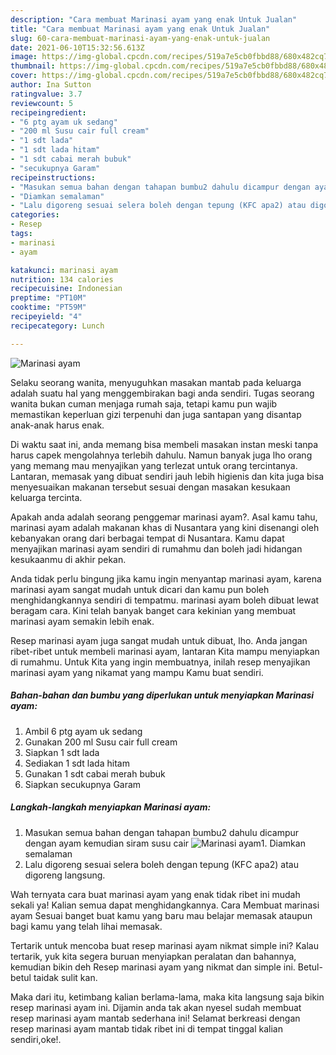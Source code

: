 ```yaml
---
description: "Cara membuat Marinasi ayam yang enak Untuk Jualan"
title: "Cara membuat Marinasi ayam yang enak Untuk Jualan"
slug: 60-cara-membuat-marinasi-ayam-yang-enak-untuk-jualan
date: 2021-06-10T15:32:56.613Z
image: https://img-global.cpcdn.com/recipes/519a7e5cb0fbbd88/680x482cq70/marinasi-ayam-foto-resep-utama.jpg
thumbnail: https://img-global.cpcdn.com/recipes/519a7e5cb0fbbd88/680x482cq70/marinasi-ayam-foto-resep-utama.jpg
cover: https://img-global.cpcdn.com/recipes/519a7e5cb0fbbd88/680x482cq70/marinasi-ayam-foto-resep-utama.jpg
author: Ina Sutton
ratingvalue: 3.7
reviewcount: 5
recipeingredient:
- "6 ptg ayam uk sedang"
- "200 ml Susu cair full cream"
- "1 sdt lada"
- "1 sdt lada hitam"
- "1 sdt cabai merah bubuk"
- "secukupnya Garam"
recipeinstructions:
- "Masukan semua bahan dengan tahapan bumbu2 dahulu dicampur dengan ayam kemudian siram susu cair"
- "Diamkan semalaman"
- "Lalu digoreng sesuai selera boleh dengan tepung (KFC apa2) atau digoreng langsung."
categories:
- Resep
tags:
- marinasi
- ayam

katakunci: marinasi ayam 
nutrition: 134 calories
recipecuisine: Indonesian
preptime: "PT10M"
cooktime: "PT59M"
recipeyield: "4"
recipecategory: Lunch

---
```



![Marinasi ayam](https://img-global.cpcdn.com/recipes/519a7e5cb0fbbd88/680x482cq70/marinasi-ayam-foto-resep-utama.jpg)

Selaku seorang wanita, menyuguhkan masakan mantab pada keluarga adalah suatu hal yang menggembirakan bagi anda sendiri. Tugas seorang  wanita bukan cuman menjaga rumah saja, tetapi kamu pun wajib memastikan keperluan gizi terpenuhi dan juga santapan yang disantap anak-anak harus enak.

Di waktu  saat ini, anda memang bisa membeli masakan instan meski tanpa harus capek mengolahnya terlebih dahulu. Namun banyak juga lho orang yang memang mau menyajikan yang terlezat untuk orang tercintanya. Lantaran, memasak yang dibuat sendiri jauh lebih higienis dan kita juga bisa menyesuaikan makanan tersebut sesuai dengan masakan kesukaan keluarga tercinta. 



Apakah anda adalah seorang penggemar marinasi ayam?. Asal kamu tahu, marinasi ayam adalah makanan khas di Nusantara yang kini disenangi oleh kebanyakan orang dari berbagai tempat di Nusantara. Kamu dapat menyajikan marinasi ayam sendiri di rumahmu dan boleh jadi hidangan kesukaanmu di akhir pekan.

Anda tidak perlu bingung jika kamu ingin menyantap marinasi ayam, karena marinasi ayam sangat mudah untuk dicari dan kamu pun boleh menghidangkannya sendiri di tempatmu. marinasi ayam boleh dibuat lewat beragam cara. Kini telah banyak banget cara kekinian yang membuat marinasi ayam semakin lebih enak.

Resep marinasi ayam juga sangat mudah untuk dibuat, lho. Anda jangan ribet-ribet untuk membeli marinasi ayam, lantaran Kita mampu menyiapkan di rumahmu. Untuk Kita yang ingin membuatnya, inilah resep menyajikan marinasi ayam yang nikamat yang mampu Kamu buat sendiri.

<!--inarticleads1-->

##### Bahan-bahan dan bumbu yang diperlukan untuk menyiapkan Marinasi ayam:

1. Ambil 6 ptg ayam uk sedang
1. Gunakan 200 ml Susu cair full cream
1. Siapkan 1 sdt lada
1. Sediakan 1 sdt lada hitam
1. Gunakan 1 sdt cabai merah bubuk
1. Siapkan secukupnya Garam




<!--inarticleads2-->

##### Langkah-langkah menyiapkan Marinasi ayam:

1. Masukan semua bahan dengan tahapan bumbu2 dahulu dicampur dengan ayam kemudian siram susu cair
<img src="https://img-global.cpcdn.com/steps/1e4f49d3d63d8da3/160x128cq70/marinasi-ayam-langkah-memasak-1-foto.jpg" alt="Marinasi ayam">1. Diamkan semalaman
1. Lalu digoreng sesuai selera boleh dengan tepung (KFC apa2) atau digoreng langsung.




Wah ternyata cara buat marinasi ayam yang enak tidak ribet ini mudah sekali ya! Kalian semua dapat menghidangkannya. Cara Membuat marinasi ayam Sesuai banget buat kamu yang baru mau belajar memasak ataupun bagi kamu yang telah lihai memasak.

Tertarik untuk mencoba buat resep marinasi ayam nikmat simple ini? Kalau tertarik, yuk kita segera buruan menyiapkan peralatan dan bahannya, kemudian bikin deh Resep marinasi ayam yang nikmat dan simple ini. Betul-betul taidak sulit kan. 

Maka dari itu, ketimbang kalian berlama-lama, maka kita langsung saja bikin resep marinasi ayam ini. Dijamin anda tak akan nyesel sudah membuat resep marinasi ayam mantab sederhana ini! Selamat berkreasi dengan resep marinasi ayam mantab tidak ribet ini di tempat tinggal kalian sendiri,oke!.

